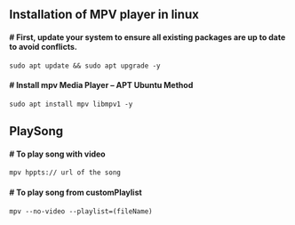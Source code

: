 ## Installation of MPV player in linux

####  # First, update your system to ensure all existing packages are up to date to avoid conflicts.

```
sudo apt update && sudo apt upgrade -y
```
#### # Install mpv Media Player – APT Ubuntu Method

```
sudo apt install mpv libmpv1 -y
```
## PlaySong
#### # To play song with video

```
mpv hppts:// url of the song
```
#### # To play song from customPlaylist

```
mpv --no-video --playlist=(fileName)
```

